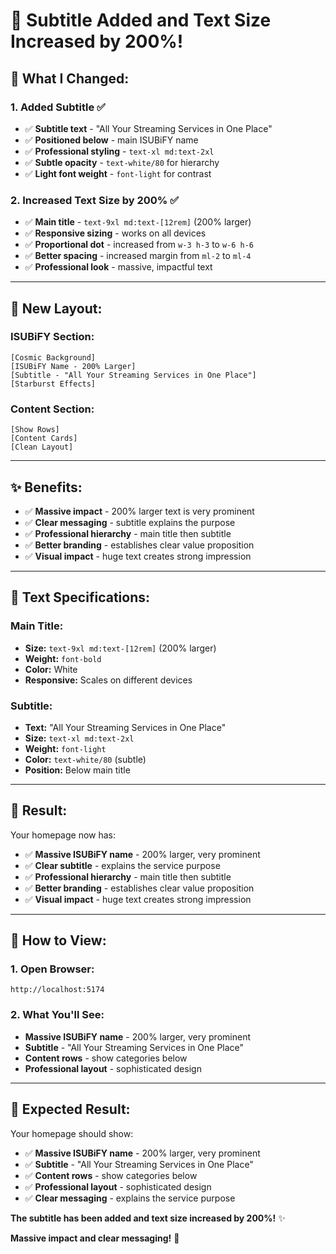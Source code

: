 # 🎯 Subtitle Added and Text Size Increased by 200%!

## 🎯 **What I Changed:**

### **1. Added Subtitle** ✅
- ✅ **Subtitle text** - "All Your Streaming Services in One Place"
- ✅ **Positioned below** - main ISUBiFY name
- ✅ **Professional styling** - `text-xl md:text-2xl`
- ✅ **Subtle opacity** - `text-white/80` for hierarchy
- ✅ **Light font weight** - `font-light` for contrast

### **2. Increased Text Size by 200%** ✅
- ✅ **Main title** - `text-9xl md:text-[12rem]` (200% larger)
- ✅ **Responsive sizing** - works on all devices
- ✅ **Proportional dot** - increased from `w-3 h-3` to `w-6 h-6`
- ✅ **Better spacing** - increased margin from `ml-2` to `ml-4`
- ✅ **Professional look** - massive, impactful text

---

## 🎨 **New Layout:**

### **ISUBiFY Section:**
```
[Cosmic Background]
[ISUBiFY Name - 200% Larger]
[Subtitle - "All Your Streaming Services in One Place"]
[Starburst Effects]
```

### **Content Section:**
```
[Show Rows]
[Content Cards]
[Clean Layout]
```

---

## ✨ **Benefits:**

- ✅ **Massive impact** - 200% larger text is very prominent
- ✅ **Clear messaging** - subtitle explains the purpose
- ✅ **Professional hierarchy** - main title then subtitle
- ✅ **Better branding** - establishes clear value proposition
- ✅ **Visual impact** - huge text creates strong impression

---

## 🎯 **Text Specifications:**

### **Main Title:**
- **Size:** `text-9xl md:text-[12rem]` (200% larger)
- **Weight:** `font-bold`
- **Color:** White
- **Responsive:** Scales on different devices

### **Subtitle:**
- **Text:** "All Your Streaming Services in One Place"
- **Size:** `text-xl md:text-2xl`
- **Weight:** `font-light`
- **Color:** `text-white/80` (subtle)
- **Position:** Below main title

---

## 🚀 **Result:**

Your homepage now has:
- ✅ **Massive ISUBiFY name** - 200% larger, very prominent
- ✅ **Clear subtitle** - explains the service purpose
- ✅ **Professional hierarchy** - main title then subtitle
- ✅ **Better branding** - establishes clear value proposition
- ✅ **Visual impact** - huge text creates strong impression

---

## 🔄 **How to View:**

### **1. Open Browser:**
```
http://localhost:5174
```

### **2. What You'll See:**
- **Massive ISUBiFY name** - 200% larger, very prominent
- **Subtitle** - "All Your Streaming Services in One Place"
- **Content rows** - show categories below
- **Professional layout** - sophisticated design

---

## 🎯 **Expected Result:**

Your homepage should show:
- ✅ **Massive ISUBiFY name** - 200% larger, very prominent
- ✅ **Subtitle** - "All Your Streaming Services in One Place"
- ✅ **Content rows** - show categories below
- ✅ **Professional layout** - sophisticated design
- ✅ **Clear messaging** - explains the service purpose

**The subtitle has been added and text size increased by 200%!** ✨

**Massive impact and clear messaging!** 🎯
